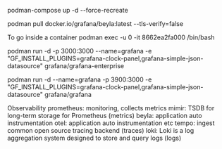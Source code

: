 podman-compose up -d --force-recreate

podman pull docker.io/grafana/beyla:latest --tls-verify=false



To go inside a container
    podman exec -u 0 -it 8662ea2fa000 /bin/bash


podman run -d -p 3000:3000 --name=grafana -e "GF_INSTALL_PLUGINS=grafana-clock-panel,grafana-simple-json-datasource"   grafana/grafana-enterprise

podman run -d --name=grafana -p 3900:3000 -e "GF_INSTALL_PLUGINS=grafana-clock-panel,grafana-simple-json-datasource"   grafana/grafana

Observability
    prometheus: monitoring, collects metrics
        mimir: TSDB for long-term storage for Prometheus (metrics)
    beyla: application auto instrumentation 
    otel: application auto instrumentation etc
    tempo:  ingest common open source tracing backend (traces)
    loki: Loki is a log aggregation system designed to store and query logs (logs)
